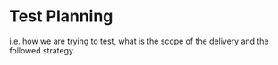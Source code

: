 # Test Planning

i.e. how we are trying to test, what is the scope of the delivery and the followed strategy.
